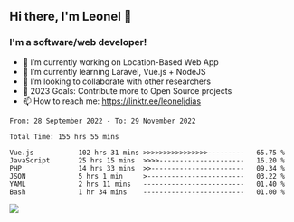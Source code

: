 ## Hi there, I'm Leonel 👋

### I'm a software/web developer!
- 🔭 I’m currently working on Location-Based Web App
- 🌱 I’m currently learning Laravel, Vue.js + NodeJS
- 👯 I’m looking to collaborate with other researchers
- 🥅 2023 Goals: Contribute more to Open Source projects
- 📫 How to reach me: https://linktr.ee/leoneljdias

<!--START_SECTION:waka-->

```text
From: 28 September 2022 - To: 29 November 2022

Total Time: 155 hrs 55 mins

Vue.js           102 hrs 31 mins >>>>>>>>>>>>>>>>---------   65.75 %
JavaScript       25 hrs 15 mins  >>>>---------------------   16.20 %
PHP              14 hrs 33 mins  >>-----------------------   09.34 %
JSON             5 hrs 1 min     >------------------------   03.22 %
YAML             2 hrs 11 mins   -------------------------   01.40 %
Bash             1 hr 34 mins    -------------------------   01.00 %
```

<!--END_SECTION:waka-->

![](https://komarev.com/ghpvc/?username=leoneljdias&color=blue&style=flat-square)
